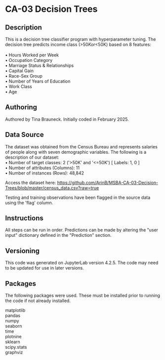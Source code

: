 # CA-03 Decision Trees

## Description
This is a decision tree classifier program with hyperparameter tuning. The decision tree predicts income class (>$50K or <$50K) based on 8 features:<br>
<br>
• Hours Worked per Week<br>
• Occupation Category<br>
• Marriage Status & Relationships<br>
• Capital Gain<br>
• Race-Sex Group<br>
• Number of Years of Education<br>
• Work Class<br>
• Age<br>

## Authoring
Authored by Tina Brauneck. Initially coded in February 2025.

## Data Source
The dataset was obtained from the Census Bureau and represents salaries of people along with seven demographic variables. The following is a description of our dataset:<br>
• Number of target classes: 2 ('>50K' and '<=50K') [ Labels: 1, 0 ]<br>
• Number of attributes (Columns): 11<br>
• Number of instances (Rows): 48,842<br>

Access the dataset here: https://github.com/ArinB/MSBA-CA-03-Decision-Trees/blob/master/census_data.csv?raw=true<br>

Testing and training observations have been flagged in the source data using the 'flag' column.<br>

## Instructions
All steps can be run in order. Predictions can be made by altering the "user input" dictionary defined in the "Prediction" section.


## Versioning
This code was generated on JupyterLab version 4.2.5. The code may need to be updated for use in later versions.

## Packages
The following packages were used. These must be installed prior to running the code if not already installed. <br>

matplotlib<br>
pandas<br>
numpy<br>
seaborn<br>
time<br>
plotnine<br>
sklearn<br>
scipy.stats<br>
graphviz<br>

